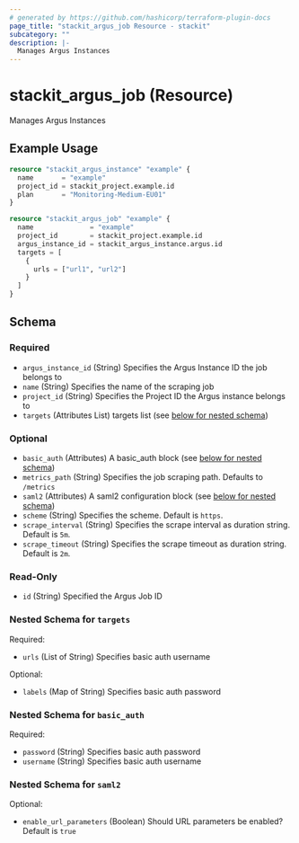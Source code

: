 ```yaml
---
# generated by https://github.com/hashicorp/terraform-plugin-docs
page_title: "stackit_argus_job Resource - stackit"
subcategory: ""
description: |-
  Manages Argus Instances
---
```


# stackit_argus_job (Resource)

Manages Argus Instances

## Example Usage

```terraform
resource "stackit_argus_instance" "example" {
  name       = "example"
  project_id = stackit_project.example.id
  plan       = "Monitoring-Medium-EU01"
}

resource "stackit_argus_job" "example" {
  name              = "example"
  project_id        = stackit_project.example.id
  argus_instance_id = stackit_argus_instance.argus.id
  targets = [
    {
      urls = ["url1", "url2"]
    }
  ]
}
```

<!-- schema generated by tfplugindocs -->
## Schema

### Required

- `argus_instance_id` (String) Specifies the Argus Instance ID the job belongs to
- `name` (String) Specifies the name of the scraping job
- `project_id` (String) Specifies the Project ID the Argus instance belongs to
- `targets` (Attributes List) targets list (see [below for nested schema](#nestedatt--targets))

### Optional

- `basic_auth` (Attributes) A basic_auth block (see [below for nested schema](#nestedatt--basic_auth))
- `metrics_path` (String) Specifies the job scraping path. Defaults to `/metrics`
- `saml2` (Attributes) A saml2 configuration block (see [below for nested schema](#nestedatt--saml2))
- `scheme` (String) Specifies the scheme. Default is `https`.
- `scrape_interval` (String) Specifies the scrape interval as duration string. Default is `5m`.
- `scrape_timeout` (String) Specifies the scrape timeout as duration string. Default is `2m`.

### Read-Only

- `id` (String) Specified the Argus Job ID

<a id="nestedatt--targets"></a>
### Nested Schema for `targets`

Required:

- `urls` (List of String) Specifies basic auth username

Optional:

- `labels` (Map of String) Specifies basic auth password


<a id="nestedatt--basic_auth"></a>
### Nested Schema for `basic_auth`

Required:

- `password` (String) Specifies basic auth password
- `username` (String) Specifies basic auth username


<a id="nestedatt--saml2"></a>
### Nested Schema for `saml2`

Optional:

- `enable_url_parameters` (Boolean) Should URL parameters be enabled? Default is `true`


